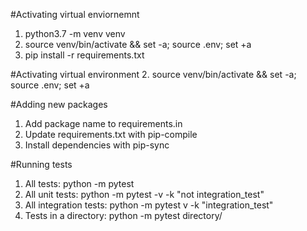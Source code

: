 #Activating virtual enviornemnt
1. python3.7 -m venv venv
2. source venv/bin/activate && set -a; source .env; set +a
3. pip install -r requirements.txt

#Activating virtual environment
2. source venv/bin/activate && set -a; source .env; set +a

#Adding new packages
1. Add package name to requirements.in 
2. Update requirements.txt with pip-compile
3. Install dependencies with pip-sync

#Running tests
1. All tests: python -m pytest 
2. All unit tests: python -m pytest -v -k "not integration_test"
3. All integration tests: python -m pytest v -k "integration_test"
4. Tests in a directory: python -m pytest directory/

